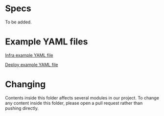 # Specs

To be added.

# Example YAML files

[Infra example YAML file](./infra.yml)

[Deploy example YAML file](./deploy.yml)

# Changing

Contents inside this folder affects several modules in our project. To change any content inside this folder, please open a pull request rather than pushing directly. 